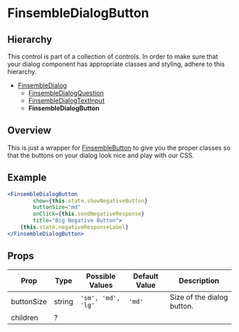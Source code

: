 # FinsembleDialogButton

## Hierarchy
This control is part of a collection of controls. In order to make sure that your dialog component has appropriate classes and styling, adhere to this hierarchy.

* [FinsembleDialog](../FinsembleDialog/README.md)
    * [FinsembleDialogQuestion](../FinsembleDialogQuestion/README.md)
    * [FinsembleDialogTextInput](../FinsembleDialogTextInput/README.md)
    * **FinsembleDialogButton**

## Overview
This is just a wrapper for [FinsembleButton](../FinsembleButton/README.md) to give you the proper classes so that the buttons on your dialog look nice and play with our CSS.

## Example
```jsx
<FinsembleDialogButton
        show={this.state.showNegativeButton}
        buttonSize="md"
        onClick={this.sendNegativeResponse}
        title="Big Negative Button">
    {this.state.negativeResponseLabel}
</FinsembleDialogButton>
```

## Props
| Prop               	| Type     	        | Possible Values | Default Value | Description |
|--------------	        |----------------	|-------------	  | ------------- | -------------	|
| buttonSize         	| string   	| `'sm', 'md', 'lg'`                                      	| `'md'`        	| Size of the dialog button. |
| children | ? |
